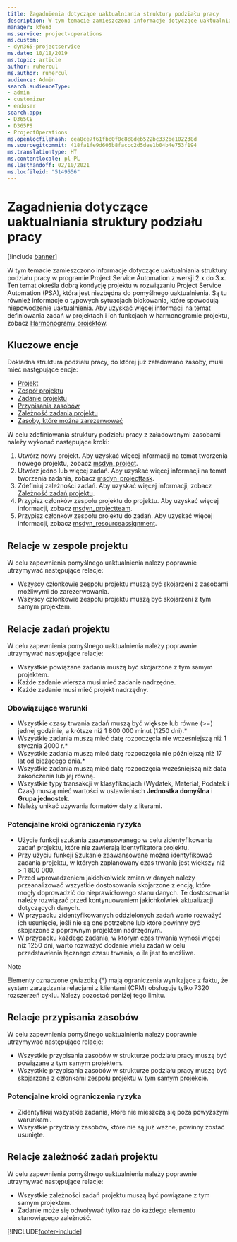 ```yaml
---
title: Zagadnienia dotyczące uaktualniania struktury podziału pracy
description: W tym temacie zamieszczono informacje dotyczące uaktualniania struktury podziału pracy w programie Project Service Automation z wersji 2.x do 3.x.
manager: kfend
ms.service: project-operations
ms.custom:
- dyn365-projectservice
ms.date: 10/18/2019
ms.topic: article
author: ruhercul
ms.author: ruhercul
audience: Admin
search.audienceType:
- admin
- customizer
- enduser
search.app:
- D365CE
- D365PS
- ProjectOperations
ms.openlocfilehash: cea8ce7f61fbc0f0c8c8deb522bc332be102238d
ms.sourcegitcommit: 418fa1fe9d605b8faccc2d5dee1b04b4e753f194
ms.translationtype: HT
ms.contentlocale: pl-PL
ms.lasthandoff: 02/10/2021
ms.locfileid: "5149556"
---
```

# <a name="upgrade-considerations-for-the-work-breakdown-structure"></a>Zagadnienia dotyczące uaktualniania struktury podziału pracy

[!include [banner](../includes/psa-now-project-operations.md)]

W tym temacie zamieszczono informacje dotyczące uaktualniania struktury podziału pracy w programie Project Service Automation z wersji 2.x do 3.x. Ten temat określa dobrą kondycję projektu w rozwiązaniu Project Service Automation (PSA), która jest niezbędna do pomyślnego uaktualnienia. Są tu również informacje o typowych sytuacjach blokowania, które spowodują niepowodzenie uaktualnienia. Aby uzyskać więcej informacji na temat definiowania zadań w projektach i ich funkcjach w harmonogramie projektu, zobacz [Harmonogramy projektów](project-creating.md).

## <a name="key-entities"></a>Kluczowe encje
Dokładna struktura podziału pracy, do której już załadowano zasoby, musi mieć następujące encje:

- [Projekt](https://docs.microsoft.com/dynamics365/customerengagement/on-premises/developer/entities/msdyn_project)
- [Zespół projektu](https://docs.microsoft.com/dynamics365/customerengagement/on-premises/developer/entities/msdyn_projectteam)
- [Zadanie projektu](https://docs.microsoft.com/dynamics365/customerengagement/on-premises/developer/entities/msdyn_projecttask)
- [Przypisania zasobów](https://docs.microsoft.com/dynamics365/customerengagement/on-premises/developer/entities/msdyn_resourceassignment)
- [Zależność zadania projektu](https://docs.microsoft.com/dynamics365/customerengagement/on-premises/developer/entities/msdyn_projecttaskdependency)
- [Zasoby, które można zarezerwować](https://docs.microsoft.com/dynamics365/customerengagement/on-premises/developer/entities/bookableresource)

W celu zdefiniowania struktury podziału pracy z załadowanymi zasobami należy wykonać następujące kroki:

1. Utwórz nowy projekt. Aby uzyskać więcej informacji na temat tworzenia nowego projektu, zobacz [msdyn_project](https://docs.microsoft.com/dynamics365/customerengagement/on-premises/developer/entities/msdyn_project).
2. Utwórz jedno lub więcej zadań. Aby uzyskać więcej informacji na temat tworzenia zadania, zobacz [msdyn_projecttask](https://docs.microsoft.com/dynamics365/customerengagement/on-premises/developer/entities/msdyn_projecttask).
3. Zdefiniuj zależności zadań. Aby uzyskać więcej informacji, zobacz [Zależność zadań projektu](https://docs.microsoft.com/dynamics365/customerengagement/on-premises/developer/entities/msdyn_projecttaskdependency).
4. Przypisz członków zespołu projektu do projektu. Aby uzyskać więcej informacji, zobacz [msdyn_projectteam](https://docs.microsoft.com/dynamics365/customerengagement/on-premises/developer/entities/msdyn_projectteam).
5. Przypisz członków zespołu projektu do zadań. Aby uzyskać więcej informacji, zobacz [msdyn_resourceassignment](https://docs.microsoft.com/dynamics365/customerengagement/on-premises/developer/entities/msdyn_resourceassignment).

## <a name="project-team-relationships"></a>Relacje w zespole projektu

W celu zapewnienia pomyślnego uaktualnienia należy poprawnie utrzymywać następujące relacje:
- Wszyscy członkowie zespołu projektu muszą być skojarzeni z zasobami możliwymi do zarezerwowania.
- Wszyscy członkowie zespołu projektu muszą być skojarzeni z tym samym projektem. 

## <a name="project-task-relationships"></a>Relacje zadań projektu
W celu zapewnienia pomyślnego uaktualnienia należy poprawnie utrzymywać następujące relacje:

- Wszystkie powiązane zadania muszą być skojarzone z tym samym projektem.
- Każde zadanie wiersza musi mieć zadanie nadrzędne.
- Każde zadanie musi mieć projekt nadrzędny.

### <a name="valid-conditions"></a>Obowiązujące warunki

- Wszystkie czasy trwania zadań muszą być większe lub równe (>=) jednej godzinie, a krótsze niż 1 800 000 minut (1250 dni).*
- Wszystkie zadania muszą mieć datę rozpoczęcia nie wcześniejszą niż 1 stycznia 2000 r.*
- Wszystkie zadania muszą mieć datę rozpoczęcia nie późniejszą niż 17 lat od bieżącego dnia.*
- Wszystkie zadania muszą mieć datę rozpoczęcia wcześniejszą niż data zakończenia lub jej równą.
- Wszystkie typy transakcji w klasyfikacjach (Wydatek, Materiał, Podatek i Czas) muszą mieć wartości w ustawieniach **Jednostka domyślna** i **Grupa jednostek**.
- Należy unikać używania formatów daty z literami.

### <a name="potential-mitigation-steps"></a>Potencjalne kroki ograniczenia ryzyka
- Użycie funkcji szukania zaawansowanego w celu zidentyfikowania zadań projektu, które nie zawierają identyfikatora projektu.
- Przy użyciu funkcji Szukanie zaawansowane można identyfikować zadania projektu, w których zaplanowany czas trwania jest większy niż > 1 800 000.
- Przed wprowadzeniem jakichkolwiek zmian w danych należy przeanalizować wszystkie dostosowania skojarzone z encją, które mogły doprowadzić do nieprawidłowego stanu danych. Te dostosowania należy rozwiązać przed kontynuowaniem jakichkolwiek aktualizacji dotyczących danych.
- W przypadku zidentyfikowanych oddzielonych zadań warto rozważyć ich usunięcie, jeśli nie są one potrzebne lub które powinny być skojarzone z poprawnym projektem nadrzędnym.
- W przypadku każdego zadania, w którym czas trwania wynosi więcej niż 1250 dni, warto rozważyć dodanie wielu zadań w celu przedstawienia łącznego czasu trwania, o ile jest to możliwe.

> [!NOTE]
> Elementy oznaczone gwiazdką (\*) mają ograniczenia wynikające z faktu, że system zarządzania relacjami z klientami (CRM) obsługuje tylko 7320 rozszerzeń cyklu. Należy pozostać poniżej tego limitu.

## <a name="resource-assignment-relationships"></a>Relacje przypisania zasobów
W celu zapewnienia pomyślnego uaktualnienia należy poprawnie utrzymywać następujące relacje:

- Wszystkie przypisania zasobów w strukturze podziału pracy muszą być powiązane z tym samym projektem.
- Wszystkie przypisania zasobów w strukturze podziału pracy muszą być skojarzone z członkami zespołu projektu w tym samym projekcie.

### <a name="potential-mitigation-steps"></a>Potencjalne kroki ograniczenia ryzyka
- Zidentyfikuj wszystkie zadania, które nie mieszczą się poza powyższymi warunkami.  
- Wszystkie przydziały zasobów, które nie są już ważne, powinny zostać usunięte.

## <a name="project-task-dependency-relationships"></a>Relacje zależność zadań projektu
W celu zapewnienia pomyślnego uaktualnienia należy poprawnie utrzymywać następujące relacje:

- Wszystkie zależności zadań projektu muszą być powiązane z tym samym projektem.
- Zadanie może się odwoływać tylko raz do każdego elementu stanowiącego zależność.


[!INCLUDE[footer-include](../includes/footer-banner.md)]